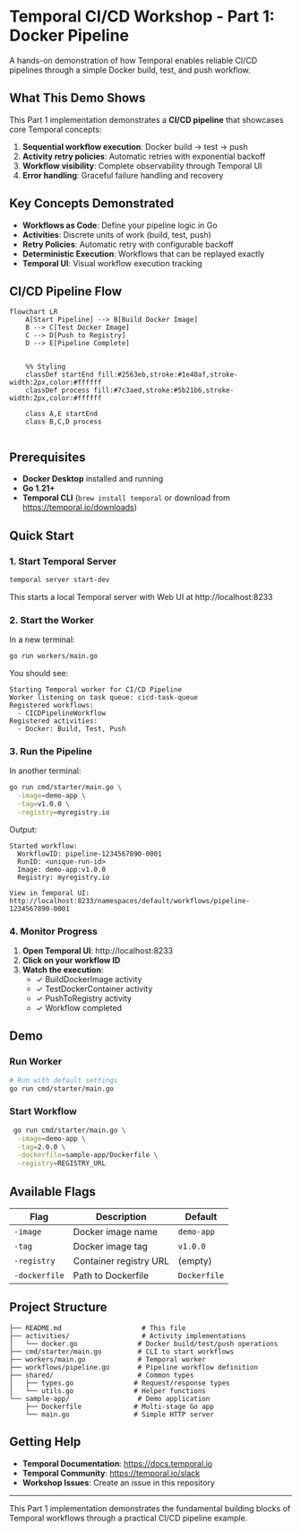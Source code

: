 # Temporal CI/CD Workshop - Part 1: Docker Pipeline

A hands-on demonstration of how Temporal enables reliable CI/CD pipelines through a simple Docker build, test, and push workflow.

## What This Demo Shows

This Part 1 implementation demonstrates a **CI/CD pipeline** that showcases core Temporal concepts:

1. **Sequential workflow execution**: Docker build → test → push
2. **Activity retry policies**: Automatic retries with exponential backoff
3. **Workflow visibility**: Complete observability through Temporal UI
4. **Error handling**: Graceful failure handling and recovery

## Key Concepts Demonstrated

- **Workflows as Code**: Define your pipeline logic in Go
- **Activities**: Discrete units of work (build, test, push)
- **Retry Policies**: Automatic retry with configurable backoff
- **Deterministic Execution**: Workflows that can be replayed exactly
- **Temporal UI**: Visual workflow execution tracking

## CI/CD Pipeline Flow

```mermaid
flowchart LR
    A[Start Pipeline] --> B[Build Docker Image]
    B --> C[Test Docker Image]
    C --> D[Push to Registry]
    D --> E[Pipeline Complete]

    
    %% Styling
    classDef startEnd fill:#2563eb,stroke:#1e40af,stroke-width:2px,color:#ffffff
    classDef process fill:#7c3aed,stroke:#5b21b6,stroke-width:2px,color:#ffffff
    
    class A,E startEnd
    class B,C,D process


```

## Prerequisites

- **Docker Desktop** installed and running
- **Go 1.21+**
- **Temporal CLI** (`brew install temporal` or download from https://temporal.io/downloads)

## Quick Start

### 1. Start Temporal Server
```bash
temporal server start-dev
```

This starts a local Temporal server with Web UI at http://localhost:8233

### 2. Start the Worker
In a new terminal:
```bash
go run workers/main.go
```

You should see:
```
Starting Temporal worker for CI/CD Pipeline
Worker listening on task queue: cicd-task-queue
Registered workflows:
  - CICDPipelineWorkflow
Registered activities:
  - Docker: Build, Test, Push
```

### 3. Run the Pipeline
In another terminal:
```bash
go run cmd/starter/main.go \
  -image=demo-app \
  -tag=v1.0.0 \
  -registry=myregistry.io
```

Output:
```
Started workflow:
  WorkflowID: pipeline-1234567890-0001
  RunID: <unique-run-id>
  Image: demo-app:v1.0.0
  Registry: myregistry.io

View in Temporal UI: http://localhost:8233/namespaces/default/workflows/pipeline-1234567890-0001
```

### 4. Monitor Progress

1. **Open Temporal UI**: http://localhost:8233
2. **Click on your workflow ID**
3. **Watch the execution**:
   - ✓ BuildDockerImage activity
   - ✓ TestDockerContainer activity  
   - ✓ PushToRegistry activity
   - ✓ Workflow completed

## Demo

### Run Worker
```bash
# Run with default settings
go run cmd/starter/main.go
```

### Start Workflow
```bash
 go run cmd/starter/main.go \
  -image=demo-app \
  -tag=2.0.0 \
  -dockerfile=sample-app/Dockerfile \
  -registry=REGISTRY_URL
```



## Available Flags

| Flag | Description | Default |
|------|-------------|---------|
| `-image` | Docker image name | `demo-app` |
| `-tag` | Docker image tag | `v1.0.0` |
| `-registry` | Container registry URL | (empty) |
| `-dockerfile` | Path to Dockerfile | `Dockerfile` |


## Project Structure

```
├── README.md                    # This file
├── activities/                  # Activity implementations
│   └── docker.go               # Docker build/test/push operations
├── cmd/starter/main.go         # CLI to start workflows
├── workers/main.go             # Temporal worker
├── workflows/pipeline.go       # Pipeline workflow definition
├── shared/                     # Common types
│   ├── types.go               # Request/response types
│   └── utils.go               # Helper functions
└── sample-app/                 # Demo application
    ├── Dockerfile             # Multi-stage Go app
    └── main.go                # Simple HTTP server
```


## Getting Help

- **Temporal Documentation**: https://docs.temporal.io
- **Temporal Community**: https://temporal.io/slack
- **Workshop Issues**: Create an issue in this repository

---

This Part 1 implementation demonstrates the fundamental building blocks of Temporal workflows through a practical CI/CD pipeline example.